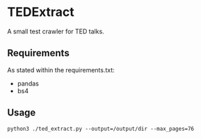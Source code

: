 # TEDExtract

A small test crawler for TED talks. 

## Requirements

As stated within the requirements.txt:

 - pandas
 - bs4

## Usage

```
python3 ./ted_extract.py --output=/output/dir --max_pages=76
```